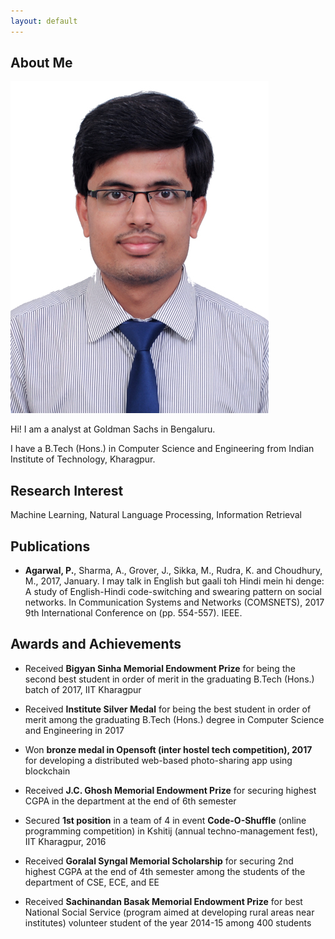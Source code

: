 ```yaml
---
layout: default
---
```


## About Me

<img class="profile-picture" src="profile.JPG">

Hi! I am a analyst at Goldman Sachs in Bengaluru.

I have a B.Tech (Hons.) in Computer Science and Engineering from Indian Institute of Technology, Kharagpur.
 

## Research Interest

Machine Learning, Natural Language Processing, Information Retrieval

## Publications

* **Agarwal, P.**, Sharma, A., Grover, J., Sikka, M., Rudra, K. and Choudhury, M., 2017, January. I may talk in English but gaali toh Hindi mein hi denge: A study of English-Hindi code-switching and swearing pattern on social networks. In Communication Systems and Networks (COMSNETS), 2017 9th International Conference on (pp. 554-557). IEEE.

## Awards and Achievements


* Received **Bigyan Sinha Memorial Endowment Prize** for being the second best student in order of merit in the graduating B.Tech (Hons.) batch of 2017, IIT Kharagpur

* Received **Institute Silver Medal** for being the best student in order of merit among the graduating B.Tech (Hons.) degree in Computer Science and Engineering in 2017

* Won **bronze medal in Opensoft (inter hostel tech competition), 2017** for developing a distributed web-based photo-sharing app using blockchain

* Received **J.C. Ghosh Memorial Endowment Prize** for securing highest CGPA in the department at the end of 6th semester

* Secured **1st position** in a team of 4 in event **Code-O-Shuffle** (online programming competition) in Kshitij (annual techno-management fest), IIT Kharagpur, 2016

* Received **Goralal Syngal Memorial Scholarship** for securing 2nd highest CGPA at the end of 4th semester among the students of the department of CSE, ECE, and EE

* Received **Sachinandan Basak Memorial Endowment Prize** for best National Social Service (program aimed at developing rural areas near institutes) volunteer student of the year 2014-15 among 400 students
